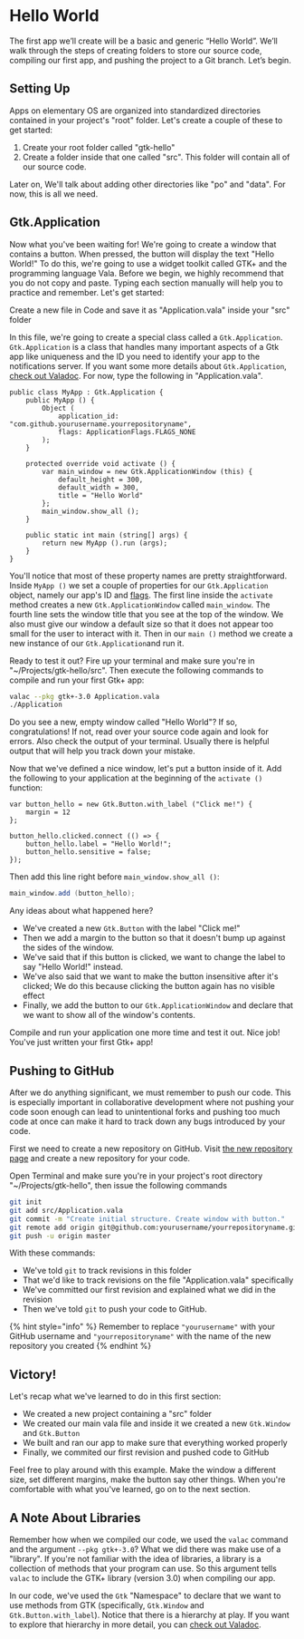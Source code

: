 # Hello World

The first app we’ll create will be a basic and generic “Hello World”. We’ll walk through the steps of creating folders to store our source code, compiling our first app, and pushing the project to a Git branch. Let’s begin.

## Setting Up

Apps on elementary OS are organized into standardized directories contained in your project's "root" folder. Let's create a couple of these to get started:

1. Create your root folder called "gtk-hello"
2. Create a folder inside that one called "src". This folder will contain all of our source code.

Later on, We'll talk about adding other directories like "po" and "data". For now, this is all we need.

## Gtk.Application

Now what you've been waiting for! We're going to create a window that contains a button. When pressed, the button will display the text "Hello World!" To do this, we're going to use a widget toolkit called GTK+ and the programming language Vala. Before we begin, we highly recommend that you do not copy and paste. Typing each section manually will help you to practice and remember. Let's get started:

Create a new file in Code and save it as "Application.vala" inside your "src" folder

In this file, we're going to create a special class called a `Gtk.Application`. `Gtk.Application` is a class that handles many important aspects of a Gtk app like uniqueness and the ID you need to identify your app to the notifications server. If you want some more details about `Gtk.Application`, [check out Valadoc](https://valadoc.org/gtk+-3.0/Gtk.Application). For now, type the following in "Application.vala".

```vala
public class MyApp : Gtk.Application {
    public MyApp () {
        Object (
            application_id: "com.github.yourusername.yourrepositoryname",
            flags: ApplicationFlags.FLAGS_NONE
        );
    }

    protected override void activate () {
        var main_window = new Gtk.ApplicationWindow (this) {
            default_height = 300,
            default_width = 300,
            title = "Hello World"
        };
        main_window.show_all ();
    }

    public static int main (string[] args) {
        return new MyApp ().run (args);
    }
}
```

You'll notice that most of these property names are pretty straightforward. Inside `MyApp ()` we set a couple of properties for our `Gtk.Application` object, namely our app's ID and [flags](https://valadoc.org/gio-2.0/GLib.ApplicationFlags.html). The first line inside the `activate` method creates a new `Gtk.ApplicationWindow` called `main_window`. The fourth line sets the window title that you see at the top of the window. We also must give our window a default size so that it does not appear too small for the user to interact with it. Then in our `main ()` method we create a new instance of our `Gtk.Application`and run it.

Ready to test it out? Fire up your terminal and make sure you're in "~/Projects/gtk-hello/src". Then execute the following commands to compile and run your first Gtk+ app:

```bash
valac --pkg gtk+-3.0 Application.vala
./Application
```

Do you see a new, empty window called "Hello World"? If so, congratulations! If not, read over your source code again and look for errors. Also check the output of your terminal. Usually there is helpful output that will help you track down your mistake.

Now that we've defined a nice window, let's put a button inside of it. Add the following to your application at the beginning of the `activate ()` function:

```vala
var button_hello = new Gtk.Button.with_label ("Click me!") {
    margin = 12
};

button_hello.clicked.connect (() => {
    button_hello.label = "Hello World!";
    button_hello.sensitive = false;
});
```

Then add this line right before `main_window.show_all ()`:

```csharp
main_window.add (button_hello);
```

Any ideas about what happened here? 

* We've created a new `Gtk.Button` with the label "Click me!"
* Then we add a margin to the button so that it doesn't bump up against the sides of the window.
* We've said that if this button is clicked, we want to change the label to say "Hello World!" instead.
* We've also said that we want to make the button insensitive after it's clicked; We do this because clicking the button again has no visible effect
* Finally, we add the button to our `Gtk.ApplicationWindow` and declare that we want to show all of the window's contents.

Compile and run your application one more time and test it out. Nice job! You've just written your first Gtk+ app!

## Pushing to GitHub

After we do anything significant, we must remember to push our code. This is especially important in collaborative development where not pushing your code soon enough can lead to unintentional forks and pushing too much code at once can make it hard to track down any bugs introduced by your code.

First we need to create a new repository on GitHub. Visit [the new repository page](https://github.com/new) and create a new repository for your code.

Open Terminal and make sure you're in your project's root directory "~/Projects/gtk-hello", then issue the following commands

```bash
git init
git add src/Application.vala
git commit -m "Create initial structure. Create window with button."
git remote add origin git@github.com:yourusername/yourrepositoryname.git
git push -u origin master
```

With these commands:

* We've told `git` to track revisions in this folder
* That we'd like to track revisions on the file "Application.vala" specifically
* We've committed our first revision and explained what we did in the revision
* Then we've told `git` to push your code to GitHub.

{% hint style="info" %}
Remember to replace `"yourusername"` with your GitHub username and `"yourrepositoryname"` with the name of the new repository you created
{% endhint %}

## Victory!

Let's recap what we've learned to do in this first section:

* We created a new project containing a "src" folder
* We created our main vala file and inside it we created a new `Gtk.Window` and `Gtk.Button`
* We built and ran our app to make sure that everything worked properly
* Finally, we commited our first revision and pushed code to GitHub

Feel free to play around with this example. Make the window a different size, set different margins, make the button say other things. When you're comfortable with what you've learned, go on to the next section.

## A Note About Libraries

Remember how when we compiled our code, we used the `valac` command and the argument `--pkg gtk+-3.0`? What we did there was make use of a "library". If you're not familiar with the idea of libraries, a library is a collection of methods that your program can use. So this argument tells `valac` to include the GTK+ library \(version 3.0\) when compiling our app.

In our code, we've used the `Gtk` "Namespace" to declare that we want to use methods from GTK \(specifically, `Gtk.Window` and `Gtk.Button.with_label`\). Notice that there is a hierarchy at play. If you want to explore that hierarchy in more detail, you can [check out Valadoc](https://valadoc.org/gtk+-3.0/Gtk.Button).

